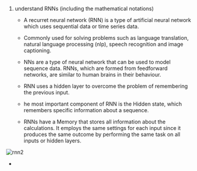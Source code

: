 1. understand RNNs (including the mathematical notations)

   *  A recurret neural network (RNN) is a type of artificial neural network which uses sequential data or time series data.

   * Commonly used for solving problems such as language translation, natural language processing (nlp), speech recognition and image captioning.

   * NNs are a type of neural network that can be used to model sequence data. RNNs, which are formed from feedforward networks, are similar to human brains in their behaviour.

   * RNN uses a hidden layer to overcome the problem of remembering the previous input.

   * he most important component of RNN is the Hidden state, which remembers specific information about a sequence.

   * RNNs have a Memory that stores all information about the calculations. It employs the same settings for each input since it produces the same outcome by performing the same task on all inputs or hidden layers.

![rnn2](https://github.com/aharneish/deep-learning-nlp-practice/assets/99192645/07f1d71b-fdcf-4453-801d-af64d6d50b7e)

   * 